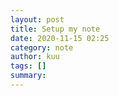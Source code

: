 ```yaml
---
layout: post
title: Setup my note
date: 2020-11-15 02:25
category: note
author: kuu
tags: []
summary: 
---
```


